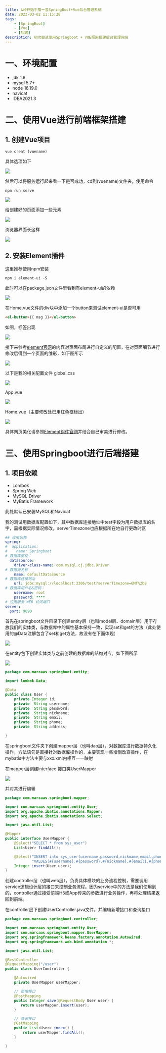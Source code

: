 ```yaml
---
title: 从0开始手撸一套SpringBoot+Vue后台管理系统
date: 2023-03-02 11:15:28
tags:
    - [SpringBoot]
    - [Vue]
    - [后端]
description: 初次尝试使用Springboot + VUE框架搭建后台管理网站
---
```

# 一、环境配置
* jdk 1.8
* mysql 5.7+
* node 16.19.0
* navicat 
* IDEA2021.3
# 二、使用Vue进行前端框架搭建
## 1. 创建Vue项目
```
vue creat (vuename)
```
具体选项如下

![](https://raw.githubusercontent.com/marcaas/hexoPicgo/master/20230303142235.png)

然后可以将服务运行起来看一下是否成功，cd到(vuename)文件夹，使用命令
```
npm run serve
```
![](https://raw.githubusercontent.com/marcaas/hexoPicgo/master/20230303143942.png)

给创建好的页面添加一些元素

![](https://raw.githubusercontent.com/marcaas/hexoPicgo/master/20230306084740.png)

浏览器界面长这样

![](https://raw.githubusercontent.com/marcaas/hexoPicgo/master/20230303144110.png)

## 2. 安装Element插件
这里推荐使用npm安装
```
npm i element-ui -S
```
此时可以在package.json文件里看到有element-ui的依赖

![](https://raw.githubusercontent.com/marcaas/hexoPicgo/master/20230306084215.png)

在Home.vue文件的div块中添加一个button来测试element-ui是否可用
```html
<el-button>{{ msg }}</el-button>
```
如图，标签出现

![](https://raw.githubusercontent.com/marcaas/hexoPicgo/master/20230306085001.png)

接下来参考[element官网](https://element.eleme.cn/#/zh-CN/component/container#container-bu-ju-rong-qi)的内容对页面布局进行自定义的配置，在对页面细节进行修改后得到一个页面的雏形，如下图所示

![](https://raw.githubusercontent.com/marcaas/hexoPicgo/master/20230306095241.png)

以下是我的相关配置文件
global.css

![](https://raw.githubusercontent.com/marcaas/hexoPicgo/master/20230306095834.png)

App.vue

![](https://raw.githubusercontent.com/marcaas/hexoPicgo/master/20230306095926.png)

Home.vue（主要修改处已用红色框标出）

![](https://raw.githubusercontent.com/marcaas/hexoPicgo/master/20230306100214.png)

具体网页美化请参照[Element组件官网](https://element.eleme.cn/#/zh-CN/component/installation)并结合自己审美进行修改。

# 三、使用Springboot进行后端搭建
## 1. 项目依赖
* Lombok
* Spring Web
* MySQL Driver
* MyBatis Framework

此处默认已安装MySQL和Navicat

我的测试用数据库配置如下，其中数据库连接地址中test字段为用户数据库的名字，需根据实际情况修改，serverTimezone也应根据所在地自行更改时区

```yml
## 应用名称
spring:
#  application:
#    name: Springboot
# 数据库驱动：
  datasource:
    driver-class-name: com.mysql.cj.jdbc.Driver
# 数据源名称
    name: defaultDataSource
# 数据库连接地址
    url: jdbc:mysql://localhost:3306/test?serverTimezone=GMT%2b8
# 数据库用户名&密码：
    username: root
    password: ****
# 应用服务 WEB 访问端口
server:
  port: 9090
```

首先在springboot文件目录下创建entity层（也叫model层、domain层）用于存放我们的实体类，与数据库中的属性基本保持一致，实现set和get的方法（此处使用的@Data注解包含了set和get方法，故没有在下面体现）

![](https://raw.githubusercontent.com/marcaas/hexoPicgo/master/20230309102013.png)

在entity包下创建实体类与之前创建的数据库的结构对应，如下图所示

![](https://raw.githubusercontent.com/marcaas/hexoPicgo/master/20230309102359.png)

```java
package com.marcaas.springboot.entity;

import lombok.Data;

@Data
public class User {
    private Integer id;
    private  String username;
    private  String password;
    private  String nickname;
    private  String email;
    private  String phone;
    private  String address;

}
```

在springboot文件夹下创建mapper层（也叫dao层），对数据库进行数据持久化操作，方法语句是直接针对数据库操作的，主要实现一些增删改查操作，在mybatis中方法主要与xxx.xml内相互一一映射

在mapper层创建Interface 接口类UserMapper

![](https://raw.githubusercontent.com/marcaas/hexoPicgo/master/20230309114057.png)

并对其进行编辑

```java
package com.marcaas.springboot.mapper;

import com.marcaas.springboot.entity.User;
import org.apache.ibatis.annotations.Mapper;
import org.apache.ibatis.annotations.Select;

import java.util.List;

@Mapper
public interface UserMapper {
    @Select("SELECT * from sys_user")
    List<User> findAll();

    @Select("INSERT into sys_user(username,password,nickname,email,phone,address) " +
            "VALUES(#{username},#{password},#{nickname},#{email},#{phone},#{address})")
    Integer insert(User user);
}

```

创建controller层（也叫web层），负责具体模块的业务流程控制，需要调用service逻辑设计层的接口来控制业务流程。因为service中的方法是我们使用到的，controller通过接受前端H5或App传来的参数进行业务操作，再将处理结果返回到前端。

在controller层下创建UserController.java文件，并编辑新增接口和查询接口

```java
package com.marcaas.springboot.controller;

import com.marcaas.springboot.entity.User;
import com.marcaas.springboot.mapper.UserMapper;
import org.springframework.beans.factory.annotation.Autowired;
import org.springframework.web.bind.annotation.*;

import java.util.List;

@RestController
@RequestMapping("/user")
public class UserController {

    @Autowired
    private UserMapper userMapper;

    // 新增接口
    @PostMapping
    public Integer save(@RequestBody User user) {
       return userMapper.insert(user);
    }

    // 查询接口
    @GetMapping
    public List<User> index() {
        return userMapper.findAll();
    }

}

```
